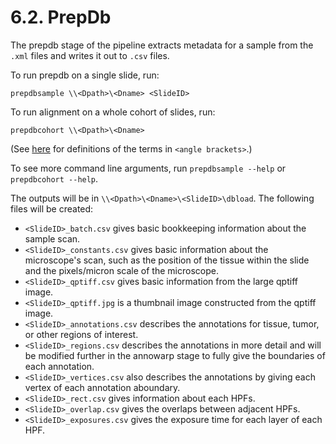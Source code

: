 # 6.2. PrepDb

The prepdb stage of the pipeline extracts metadata for a sample from the `.xml` files
and writes it out to `.csv` files.

To run prepdb on a single slide, run:
```
prepdbsample \\<Dpath>\<Dname> <SlideID>
```

To run alignment on a whole cohort of slides, run:
```
prepdbcohort \\<Dpath>\<Dname>
```

(See [here](../../scans/docs/Definitions.md#43-definitions) for definitions of the terms in `<angle brackets>`.)

To see more command line arguments, run `prepdbsample --help` or `prepdbcohort --help`.

The outputs will be in `\\<Dpath>\<Dname>\<SlideID>\dbload`.  The following files will
be created:
 - `<SlideID>_batch.csv` gives basic bookkeeping information about the sample scan.
 - `<SlideID>_constants.csv` gives basic information about the microscope's scan, such as the position of the tissue within the slide and the pixels/micron scale of the microscope.
 - `<SlideID>_qptiff.csv` gives basic information from the large qptiff image.
 - `<SlideID>_qptiff.jpg` is a thumbnail image constructed from the qptiff image.
 - `<SlideID>_annotations.csv` describes the annotations for tissue, tumor, or other regions of interest.
 - `<SlideID>_regions.csv` describes the annotations in more detail and will be modified further in the annowarp stage to fully give the boundaries of each annotation.
 - `<SlideID>_vertices.csv` also describes the annotations by giving each vertex of each annotation aboundary.
 - `<SlideID>_rect.csv` gives information about each HPFs.
 - `<SlideID>_overlap.csv` gives the overlaps between adjacent HPFs.
 - `<SlideID>_exposures.csv` gives the exposure time for each layer of each HPF.

